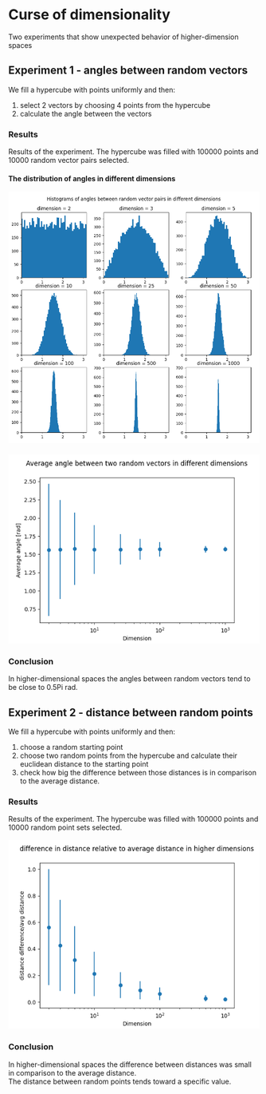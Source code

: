 # Curse of dimensionality
Two experiments that show unexpected behavior of higher-dimension spaces

## Experiment 1 - angles between random vectors
We fill a hypercube with points uniformly and then:
  1. select 2 vectors by choosing 4 points from the hypercube
  2. calculate the angle between the vectors

### Results
Results of the experiment. The hypercube was filled with 100000 points and 10000 random vector pairs selected.

#### The distribution of angles in different dimensions
![image](out/randomAngles/histograms.png)

#### 
![image](out/randomAngles/avg_angle_value_with_std.png)

### Conclusion
In higher-dimensional spaces the angles between random vectors tend to be close to 0.5Pi rad.

## Experiment 2 - distance between random points
We fill a hypercube with points uniformly and then:
  1. choose a random starting point
  3. choose two random points from the hypercube and calculate their euclidean distance to the starting point
  4. check how big the difference between those distances is in comparison to the average distance.

### Results
Results of the experiment. The hypercube was filled with 100000 points and 10000 random point sets selected. 
<br><br>
![image](out/randomDistances/distance_difference.png)

### Conclusion
In higher-dimensional spaces the difference between distances was small in comparison to the average distance. <br>
The distance between random points tends toward a specific value.
